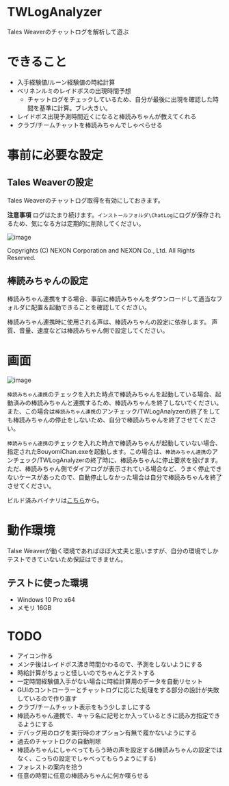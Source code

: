 # TWLogAnalyzer
Tales Weaverのチャットログを解析して遊ぶ

# できること
- 入手経験値/ルーン経験値の時給計算
- ベリネンルミのレイドボスの出現時間予想
    - チャットログをチェックしているため、自分が最後に出現を確認した時間を基準に計算。ブレ大きい。
- レイドボス出現予測時間近くになると棒読みちゃんが教えてくれる
- クラブ/チームチャットを棒読みちゃんでしゃべらせる


# 事前に必要な設定
## Tales Weaverの設定

Tales Weaverのチャットログ取得を有効にしておきます。

**注意事項** ログはたまり続けます。`インストールフォルダ\ChatLog`にログが保存されるため、気になる方は定期的に削除してください。

![image](https://user-images.githubusercontent.com/18679305/57971617-52717500-79cb-11e9-87ca-661088ead45d.png)

Copyrights (C) NEXON Corporation and NEXON Co., Ltd. All Rights Reserved.


## 棒読みちゃんの設定
棒読みちゃん連携をする場合、事前に棒読みちゃんをダウンロードして適当なフォルダに配置＆起動できることを確認してください。

棒読みちゃん連携時に使用される声は、棒読みちゃんの設定に依存します。
声質、音量、速度などは棒読みちゃん側で設定してください。

# 画面

![image](https://user-images.githubusercontent.com/18679305/57971708-6ff30e80-79cc-11e9-9d9b-7f4578bd01f5.png)

`棒読みちゃん連携`のチェックを入れた時点で棒読みちゃんを起動している場合、起動済みの棒読みちゃんと連携するため、棒読みちゃんを終了しないでください。また、この場合は`棒読みちゃん連携`のアンチェック/TWLogAnalyzerの終了をしても棒読みちゃんの停止をしないため、自分で棒読みちゃんを終了させてください。

`棒読みちゃん連携`のチェックを入れた時点で棒読みちゃんが起動していない場合、指定されたBouyomiChan.exeを起動します。この場合は、`棒読みちゃん連携`のアンチェック/TWLogAnalyzerの終了時に、棒読みちゃんに停止要求を投げます。ただ、棒読みちゃん側でダイアログが表示されている場合など、うまく停止できないケースがあったので、自動停止しなかった場合は自分で棒読みちゃんを終了させてください。

ビルド済みバイナリは[こちら](https://github.com/wakayuki/TWLogAnalyzer/releases)から。

# 動作環境

Talse Weaverが動く環境であればほぼ大丈夫と思いますが、自分の環境でしかテストできていないため保証はできません。

## テストに使った環境
- Windows 10 Pro x64
- メモリ 16GB

# TODO
- アイコン作る
- メンテ後はレイドボス沸き時間かわるので、予測をしないようにする
- 時給計算がちょっと怪しいのでちゃんとテストする
- 一定時間経験値入手がない場合に時給計算用のデータを自動リセット
- GUIのコントローラーとチャットログに応じた処理をする部分の設計が失敗しているので作り直す
- クラブ/チームチャット表示をもう少しましにする
- 棒読みちゃん連携で、キャラ名に記号とか入っているときに読み方指定できるようにする
- デバッグ用のログを実行時のオプション有無で履かないようにする
- 過去のチャットログの自動削除
- 棒読みちゃんにしゃべってもらう時の声を設定する(棒読みちゃんの設定ではなく、こっちの設定でしゃべってもらうようにする)
- フォレストの案内を拾う
- 任意の時間に任意の棒読みちゃんに何か喋らせる

